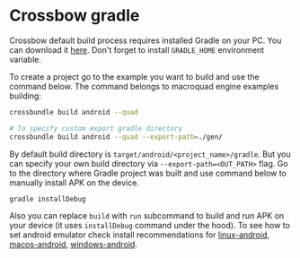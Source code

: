 # Crossbow gradle

Crossbow default build process requires installed Gradle on your PC. You can download it [here](https://gradle.org/). Don't forget to install `GRADLE_HOME` environment variable.

To create a project go to the example you want to build and use the command below. The command belongs to macroquad engine examples building:

```sh
crossbundle build android --quad

# To specify custom export gradle directory
crossbundle build android --quad --export-path=./gen/
```

By default build directory is `target/android/<project_name>/gradle`. But you can specify your own build directory via `--export-path=<OUT_PATH>` flag. Go to the directory where Gradle project was built and use command below to manually install APK on the device.

```sh
gradle installDebug
```

Also you can replace `build` with `run` subcommand to build and run APK on your device (it uses `installDebug` command under the hood). To see how to set android emulator check install recommendations for [linux-android](./install-linux-android.md), [macos-android](./install-macos-android.md), [windows-android](./install-windows-android.md).
